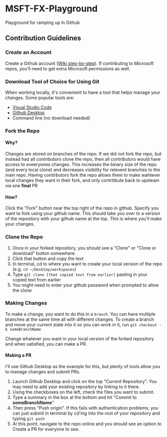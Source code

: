 # MSFT-FX-Playground
Playground for ramping up in Github

## Contribution Guidelines
### Create an Account
 Create a Github account ([Wiki step-by-step](https://www.wikihow.com/Create-an-Account-on-GitHub)). If contributing to Microsoft repos, you'll need to get extra Microsoft permissions as well.

### Download Tool of Choice for Using Git
When working locally, it's convenient to have a tool that helps manage your changes. Some popular tools are:
- [Visual Studio Code](https://code.visualstudio.com/docs/setup/mac)
- [Github Desktop](https://desktop.github.com)
- Command line (no download needed)

### Fork the Repo
#### Why?
Changes are stored on branches of the repo. If we did not fork the repo, but instead had all contributors clone the repo, then all contributors would have access to eveeryones changes. This increases the binary size of the repo (and every local clone) and decreases visibility for relevent branches to the main repo. Having contirbutors fork the repo allows them to make wahtever local changes they want in their fork, and only contrtibute back to upsteam via one **final** PR

#### How?
Click the "Fork" button near the top right of the repo in github. Specify you want to fork using your github name. This should take you over to a version of the repository with your github name at the top. _This_ is where you'll make your changes.

### Clone the Repo
1. Once in your forked repository, you should see a "Clone" or "Clone or download" button somewhere.
2. Click that button and copy the text
3. In terminal, cd to where you want to create your local version of the repo (e.g. `cd ~/Desktop/workspaces`)
4. Type `git clone [that copied text from earlier]` pasting in your copied text from earlier
5. You might need to enter your github password when prompted to allow the clone

### Making Changes
To make a change, you want to do this in a `branch`. You can have multiple branches at the same time all with different changes. To create a branch and move your current state into it so you can work in it, run `git checkout -b someBranchName`

Change whatever you want in your local version of the forked repository and when satisfied, you can make a PR.

#### Making a PR
I'll use Github Desktop as the example for this, but plenty of tools allow you to manage changes and submit PRs.
1. Launch Github Desktop and click on the top "Current Repository". You may need to add your existing repository by linking to it there.
2. Using the checkboxes on the left, check the files you want to submit.
3. Type a summary in the box at the bottom and hit "Commit to **someBranchName**"
4. Then press "Push origin". If this fails with authentication problems, you can just submit in terminal by cd'ing into the root of your repository and typing `git push`
5. At this point, navigate to the repo online and you should see an option to Create a PR for everyone to see.
